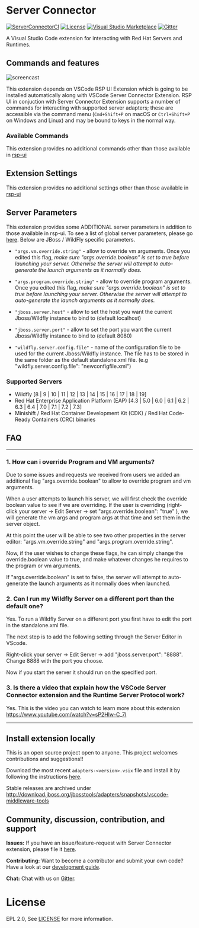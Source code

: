 # Server Connector

[![ServerConnectorCI](https://img.shields.io/github/workflow/status/redhat-developer/vscode-server-connector/ServerConnectorCI)](https://github.com/redhat-developer/vscode-server-connector/actions)
[![License](https://img.shields.io/badge/license-EPLv2.0-brightgreen.png)](https://github.com/redhat-developer/vscode-server-connector/blob/master/README.md)
[![Visual Studio Marketplace](https://vsmarketplacebadge.apphb.com/version/redhat.vscode-server-connector.png)](https://marketplace.visualstudio.com/items?itemName=redhat.vscode-server-connector)
[![Gitter](https://badges.gitter.im/redhat-developer/server-connector.png)](https://gitter.im/redhat-developer/server-connector?utm_source=badge&utm_medium=badge&utm_campaign=pr-badge)

A Visual Studio Code extension for interacting with Red Hat Servers and Runtimes.

## Commands and features

![ screencast ](https://raw.githubusercontent.com/redhat-developer/vscode-server-connector/master/screencast/vscode-server-connector.gif)

This extension depends on VSCode RSP UI Extension which is going to be installed automatically along with VSCode Server Connector Extension. RSP UI in conjuction with Server Connector Extension supports a number of commands for interacting with supported server adapters; these are accessible via the command menu (`Cmd+Shift+P` on macOS or `Ctrl+Shift+P` on Windows and Linux) and may be bound to keys in the normal way.

### Available Commands
   This extension provides no additional commands other than those available in [rsp-ui](https://github.com/redhat-developer/vscode-rsp-ui#available-commands)

## Extension Settings
   This extension provides no additional settings other than those available in [rsp-ui](https://github.com/redhat-developer/vscode-rsp-ui#extension-settings)

## Server Parameters
   This extension provides some ADDITIONAL server parameters in addition to those available in rsp-ui. To see a list of global server parameters, please go [here](https://github.com/redhat-developer/vscode-rsp-ui#server-parameters). Below are JBoss / WildFly specific parameters. 

   * `"args.vm.override.string"` - allow to override vm arguments. Once you edited this flag, *make sure "args.override.boolean" is set to true before launching your server. Otherwise the server will attempt to auto-generate the launch arguments as it normally does.*
   * `"args.program.override.string"` - allow to override program arguments. Once you edited this flag, *make sure "args.override.boolean" is set to true before launching your server. Otherwise the server will attempt to auto-generate the launch arguments as it normally does.*

   * `"jboss.server.host"` - allow to set the host you want the current Jboss/Wildfly instance to bind to (default localhost)
   * `"jboss.server.port"` - allow to set the port you want the current Jboss/Wildfly instance to bind to (default 8080)
   * `"wildfly.server.config.file"` - name of the configuration file to be used for the current Jboss/Wildfly instance. The file has to be stored in the same folder as the default standalone.xml file. (e.g "wildfly.server.config.file": "newconfigfile.xml")

### Supported Servers
   * Wildfly [8 | 9 | 10 | 11 | 12 | 13 | 14 | 15 | 16 | 17 | 18 | 19]
   * Red Hat Enterprise Application Platform (EAP) [4.3 | 5.0 | 6.0 | 6.1 | 6.2 | 6.3 | 6.4 | 7.0 | 7.1 | 7.2 | 7.3] 
   * Minishift / Red Hat Container Development Kit (CDK) / Red Hat Code-Ready Containers (CRC) binaries


## FAQ
---

### 1. How can i override Program and VM arguments?
Due to some issues and requests we received from users we added an additional flag "args.override.boolean" to allow to override program and vm arguments. 

When a user attempts to launch his server, we will first check the override boolean value to see if we are overriding. If the user is overriding (right-click your server -> Edit Server -> set "args.override.boolean": "true" ), we will generate the vm args and program args at that time and set them in the server object.

At this point the user will be able to see two other properties in the server editor: "args.vm.override.string" and "args.program.override.string".

Now, if the user wishes to change these flags, he can simply change the override.boolean value to true, and make whatever changes he requires to the program or vm arguments.

If "args.override.boolean" is set to false, the server will attempt to auto-generate the launch arguments as it normally does when launched.
   
### 2. Can I run my Wildfly Server on a different port than the default one?
Yes. To run a Wildfly Server on a different port you first have to edit the port in the standalone.xml file. 

The next step is to add the following setting through the Server Editor in VScode.

Right-click your server -> Edit Server -> add "jboss.server.port": "8888". Change 8888 with the port you choose.

Now if you start the server it should run on the specified port.

### 3. Is there a video that explain how the VSCode Server Connector extension and the Runtime Server Protocol work?
Yes. This is the video you can watch to learn more about this extension https://www.youtube.com/watch?v=sP2Hlw-C_7I

-----------------------------------------------------------------------------------------------------------
## Install extension locally
This is an open source project open to anyone. This project welcomes contributions and suggestions!!

Download the most recent `adapters-<version>.vsix` file and install it by following the instructions [here](https://code.visualstudio.com/docs/editor/extension-gallery#_install-from-a-vsix). 

Stable releases are archived under http://download.jboss.org/jbosstools/adapters/snapshots/vscode-middleware-tools

## Community, discussion, contribution, and support

**Issues:** If you have an issue/feature-request with Server Connector extension, please file it [here](https://github.com/redhat-developer/vscode-server-connector/issues).

**Contributing:** Want to become a contributor and submit your own code? Have a look at our [development guide](https://github.com/redhat-developer/vscode-server-connector/blob/master/CONTRIBUTING.md).

**Chat:** Chat with us on [Gitter](https://gitter.im/redhat-developer/server-connector).

License
=======
EPL 2.0, See [LICENSE](LICENSE) for more information.
